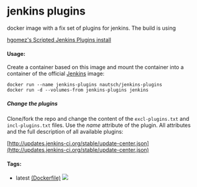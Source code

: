 # jenkins plugins

docker image with a fix set of plugins for jenkins. The build is using

[hgomez's Scripted Jenkins Plugins install](https://gist.github.com/hgomez/2048146ddfb04ca42d91)

#### Usage:

Create a container based on this image and mount the container into
a container of the official [Jenkins](https://hub.docker.com/_/jenkins/) image:

    docker run --name jenkins-plugins nautsch/jenkins-plugins
    docker run -d --volumes-from jenkins-plugins jenkins

##### Change the plugins

Clone/fork the repo and change the content of the `excl-plugins.txt` and
`incl-plugins.txt` files. Use the *name* attribute of the plugin. All attributes and
the full description of all available plugins:

[http://updates.jenkins-ci.org/stable/update-center.json](http://updates.jenkins-ci.org/stable/update-center.json)

#### Tags:

* latest [(Dockerfile)](https://github.com/nautsch-com/docker-jenkins-plugins/blob/master/Dockerfile) [![](https://badge.imagelayers.io/nautsch/jenkins-plugins:latest.svg)](https://imagelayers.io/?images=nautsch/jenkins-plugins:latest 'Get your own badge on imagelayers.io')